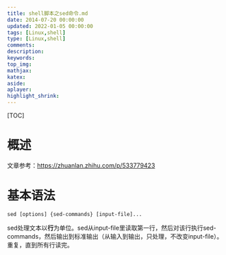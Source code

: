 ```yaml
---
title: shell脚本之sed命令.md
date: 2014-07-20 00:00:00
updated: 2022-01-05 00:00:00
tags: [Linux,shell]
type: [Linux,shell]
comments: 
description:
keywords:
top_img:
mathjax:
katex:
aside:
aplayer:
highlight_shrink:
---
```


[TOC]

# 概述

文章参考：https://zhuanlan.zhihu.com/p/533779423



# 基本语法

```shell
sed [options] {sed-commands} [input-file]...  
```

sed处理文本以**行**为单位。sed从input-file里读取第一行，然后对该行执行sed-commands，然后输出到标准输出（从输入到输出，只处理，不改变input-file）。重复，直到所有行读完。



